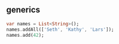 ## generics

```dart
var names = List<String>();
names.addAll(['Seth', 'Kathy', 'Lars']);
names.add(42);
```
